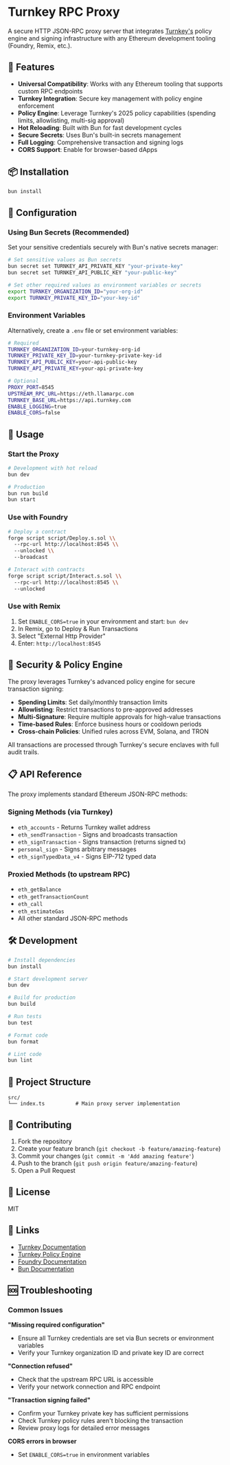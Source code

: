# Turnkey RPC Proxy

A secure HTTP JSON-RPC proxy server that integrates [Turnkey's](https://turnkey.com) policy engine and signing infrastructure with any Ethereum development tooling (Foundry, Remix, etc.).

## 🚀 Features

- **Universal Compatibility**: Works with any Ethereum tooling that supports custom RPC endpoints
- **Turnkey Integration**: Secure key management with policy engine enforcement  
- **Policy Engine**: Leverage Turnkey's 2025 policy capabilities (spending limits, allowlisting, multi-sig approval)
- **Hot Reloading**: Built with Bun for fast development cycles
- **Secure Secrets**: Uses Bun's built-in secrets management
- **Full Logging**: Comprehensive transaction and signing logs
- **CORS Support**: Enable for browser-based dApps

## 📦 Installation

```bash
bun install
```

## 🔧 Configuration

### Using Bun Secrets (Recommended)

Set your sensitive credentials securely with Bun's native secrets manager:

```bash
# Set sensitive values as Bun secrets
bun secret set TURNKEY_API_PRIVATE_KEY "your-private-key"
bun secret set TURNKEY_API_PUBLIC_KEY "your-public-key"

# Set other required values as environment variables or secrets
export TURNKEY_ORGANIZATION_ID="your-org-id"
export TURNKEY_PRIVATE_KEY_ID="your-key-id"
```

### Environment Variables

Alternatively, create a `.env` file or set environment variables:

```bash
# Required
TURNKEY_ORGANIZATION_ID=your-turnkey-org-id
TURNKEY_PRIVATE_KEY_ID=your-turnkey-private-key-id
TURNKEY_API_PUBLIC_KEY=your-api-public-key
TURNKEY_API_PRIVATE_KEY=your-api-private-key

# Optional
PROXY_PORT=8545
UPSTREAM_RPC_URL=https://eth.llamarpc.com
TURNKEY_BASE_URL=https://api.turnkey.com
ENABLE_LOGGING=true
ENABLE_CORS=false
```

## 🏃 Usage

### Start the Proxy

```bash
# Development with hot reload
bun dev

# Production
bun run build
bun start
```

### Use with Foundry

```bash
# Deploy a contract
forge script script/Deploy.s.sol \\
  --rpc-url http://localhost:8545 \\
  --unlocked \\
  --broadcast

# Interact with contracts
forge script script/Interact.s.sol \\
  --rpc-url http://localhost:8545 \\
  --unlocked
```

### Use with Remix

1. Set `ENABLE_CORS=true` in your environment and start: `bun dev`
2. In Remix, go to Deploy & Run Transactions
3. Select "External Http Provider" 
4. Enter: `http://localhost:8545`

## 🔐 Security & Policy Engine

The proxy leverages Turnkey's advanced policy engine for secure transaction signing:

- **Spending Limits**: Set daily/monthly transaction limits
- **Allowlisting**: Restrict transactions to pre-approved addresses
- **Multi-Signature**: Require multiple approvals for high-value transactions
- **Time-based Rules**: Enforce business hours or cooldown periods
- **Cross-chain Policies**: Unified rules across EVM, Solana, and TRON

All transactions are processed through Turnkey's secure enclaves with full audit trails.

## 📋 API Reference

The proxy implements standard Ethereum JSON-RPC methods:

### Signing Methods (via Turnkey)
- `eth_accounts` - Returns Turnkey wallet address
- `eth_sendTransaction` - Signs and broadcasts transaction
- `eth_signTransaction` - Signs transaction (returns signed tx)
- `personal_sign` - Signs arbitrary messages
- `eth_signTypedData_v4` - Signs EIP-712 typed data

### Proxied Methods (to upstream RPC)
- `eth_getBalance`
- `eth_getTransactionCount`
- `eth_call`
- `eth_estimateGas`
- All other standard JSON-RPC methods

## 🛠 Development

```bash
# Install dependencies
bun install

# Start development server
bun dev

# Build for production  
bun build

# Run tests
bun test

# Format code
bun format

# Lint code
bun lint
```

## 📁 Project Structure

```
src/
└── index.ts          # Main proxy server implementation
```

## 🤝 Contributing

1. Fork the repository
2. Create your feature branch (`git checkout -b feature/amazing-feature`)
3. Commit your changes (`git commit -m 'Add amazing feature'`)
4. Push to the branch (`git push origin feature/amazing-feature`)
5. Open a Pull Request

## 📄 License

MIT

## 🔗 Links

- [Turnkey Documentation](https://docs.turnkey.com/)
- [Turnkey Policy Engine](https://docs.turnkey.com/concepts/policies/overview)
- [Foundry Documentation](https://book.getfoundry.sh/)
- [Bun Documentation](https://bun.sh/docs)

## 🆘 Troubleshooting

### Common Issues

**"Missing required configuration"**
- Ensure all Turnkey credentials are set via Bun secrets or environment variables
- Verify your Turnkey organization ID and private key ID are correct

**"Connection refused"**  
- Check that the upstream RPC URL is accessible
- Verify your network connection and RPC endpoint

**"Transaction signing failed"**
- Confirm your Turnkey private key has sufficient permissions
- Check Turnkey policy rules aren't blocking the transaction
- Review proxy logs for detailed error messages

**CORS errors in browser**
- Set `ENABLE_CORS=true` in environment variables